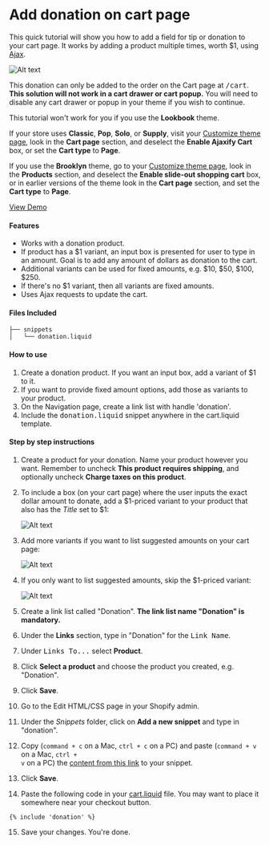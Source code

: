Add donation on cart page
=============

This quick tutorial will show you how to add a field for tip or donation to your cart page. It works by adding a product multiple times, worth $1, using [Ajax](https://docs.shopify.com/support/your-website/themes/can-i-use-ajax-api).

![Alt text](https://monosnap.com/file/BxCXbuyE5FrA7XnCcLTO3CeLeRCoIm.png)

This donation can only be added to the order on the Cart page at <kbd>/cart</kbd>. **This solution will not work in a cart drawer or cart popup.** You will need to disable any cart drawer or popup in your theme if you wish to continue.

This tutorial won't work for you if you use the **Lookbook** theme.

If your store uses **Classic**, **Pop**, **Solo**, or **Supply**, visit your [Customize theme page](//www.shopify.com/admin/themes/current/editor), look in the **Cart page** section, and deselect the **Enable Ajaxify Cart** box, or set the **Cart type** to **Page**.

If you use the **Brooklyn** theme, go to your [Customize theme page](//www.shopify.com/admin/themes/current/editor), look in the **Products** section, and deselect the **Enable slide-out shopping cart** box, or in earlier versions of the theme look in the **Cart page** section, and set the **Cart type** to **Page**.

[View Demo](http://donation-tutorial.myshopify.com/)

#### Features
- Works with a donation product.
- If product has a $1 variant, an input box is presented for user to type in an amount. Goal is to add any amount of dollars as donation to the cart.
- Additional variants can be used for fixed amounts, e.g. $10, $50, $100, $250.
- If there's no $1 variant, then all variants are fixed amounts.
- Uses Ajax requests to update the cart.

#### Files Included
```
├── snippets
│   └── donation.liquid
```

#### How to use

1. Create a donation product. If you want an input box, add a variant of $1 to it.
2. If you want to provide fixed amount options, add those as variants to your product.
3. On the Navigation page, create a link list with handle 'donation'.
4. Include the <kbd>donation.liquid</kbd> snippet anywhere in the cart.liquid template.

#### Step by step instructions

1. Create a product for your donation. Name your product however you want. Remember to uncheck **This product requires shipping**, and optionally uncheck **Charge taxes on this product**.

2. To include a box (on your cart page) where the user inputs the exact dollar amount to donate, add a $1-priced variant to your product that also has the *Title* set to $1:

   ![Alt text](https://monosnap.com/file/CVqLZsAB3PAW1lO2MW7LUnr16348pb.png)

3. Add more variants if you want to list suggested amounts on your cart page:

   ![Alt text](https://monosnap.com/file/LrcHZGpFu1Ivxbc1kRAPbjRk4fc5JA.png)

4. If you only want to list suggested amounts, skip the $1-priced variant:

   ![Alt text](https://monosnap.com/file/coqOUUz8CcaJDFniwkq5DJqZuKsChD.png)

5. Create a link list called "Donation". **The link list name "Donation" is mandatory.**

6. Under the **Links** section, type in "Donation" for the <tt>Link Name</tt>.

7. Under <kbd>Links To...</kbd> select **Product**.

8. Click **Select a product** and choose the product you created, e.g. "Donation".

9. Click **Save**.

10. Go to the Edit HTML/CSS page in your Shopify admin.

11. Under the *Snippets* folder, click on **Add a new snippet** and type in "donation".

12. Copy (<code>command + c</code> on a Mac, <code>ctrl + c</code> on a PC) and paste (<code>command + v</code> on a Mac, <code>ctrl + v</code> on a PC) the [content from this link](https://raw.githubusercontent.com/carolineschnapp/donation/master/snippets/donation.liquid) to your snippet.

13. Click **Save**.

14. Paste the following code in your [cart.liquid](https://www.shopify.com/admin/themes/current?key=templates/cart.liquid) file. You may want to place it somewhere near your checkout button.
 
   ```liquid
   {% include 'donation' %}
   ```
   
15. Save your changes. You're done.

